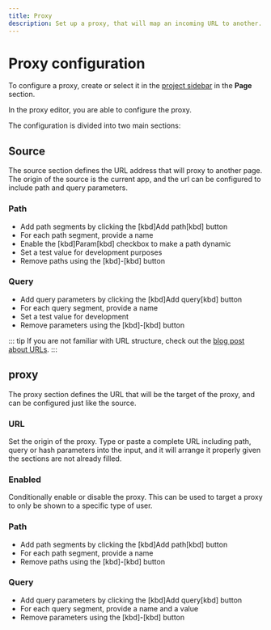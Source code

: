 ```yaml
---
title: Proxy
description: Set up a proxy, that will map an incoming URL to another.
---
```


# Proxy configuration

To configure a proxy, create or select it in the [project sidebar](/the-editor/project-sidebar) in the **Page** section.

In the proxy editor, you are able to configure the proxy.

The configuration is divided into two main sections:

## Source

The source section defines the URL address that will proxy to another page. The origin of the source is the current app, and the url can be configured to include path and query parameters.

### Path

- Add path segments by clicking the [kbd]Add path[kbd] button
- For each path segment, provide a name
- Enable the [kbd]Param[kbd] checkbox to make a path dynamic
- Set a test value for development purposes
- Remove paths using the [kbd]-[kbd] button

### Query

- Add query parameters by clicking the [kbd]Add query[kbd] button
- For each query segment, provide a name
- Set a test value for development
- Remove parameters using the [kbd]-[kbd] button

::: tip
If you are not familiar with URL structure, check out the [blog post about URLs](https://blog.nordcraft.com/urls-how-do-they-really-work).
:::

## proxy

The proxy section defines the URL that will be the target of the proxy, and can be configured just like the source.

### URL

Set the origin of the proxy. Type or paste a complete URL including path, query or hash parameters into the input, and it will arrange it properly given the sections are not already filled.

### Enabled

Conditionally enable or disable the proxy. This can be used to target a proxy to only be shown to a specific type of user.

### Path

- Add path segments by clicking the [kbd]Add path[kbd] button
- For each path segment, provide a name
- Remove paths using the [kbd]-[kbd] button

### Query

- Add query parameters by clicking the [kbd]Add query[kbd] button
- For each query segment, provide a name and a value
- Remove parameters using the [kbd]-[kbd] button